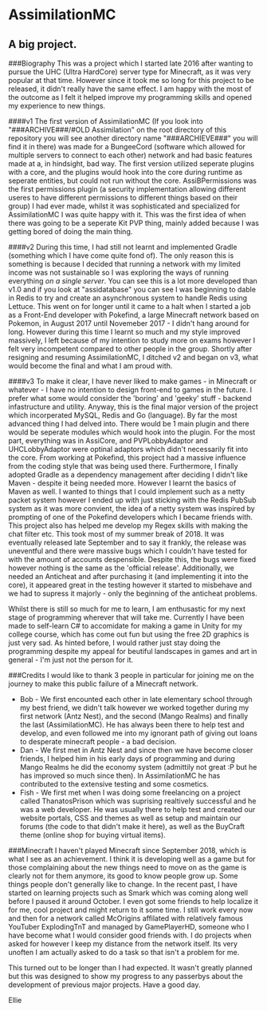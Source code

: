# AssimilationMC
## A big project.

###Biography
This was a project which I started late 2016 after wanting to pursue the UHC (Ultra HardCore) server type for Minecraft, as it was very popular at that time. However since it took me so long for this project to be released, it didn't really have the same effect. I am happy with the most of the outcome as I felt it helped improve my programming skills and opened my experience to new things.

####v1
The first version of AssimilationMC (If you look into "###ARCHIVE###/#OLD Assimilation" on the root directory of this repository you will see another directory name "###ARCHIEVE###" you will find it in there) was made for a BungeeCord (software which allowed for multiple servers to connect to each other) network and had basic features made at a, in hindsight, bad way. The first version utilized seperate plugins with a core, and the plugins would hook into the core during runtime as seperate entities, but could not run without the core. AssiBPermissions was the first permissions plugin (a security implementation allowing different useres to have different permissions to different things based on their group) I had ever made, whilst it was sophisticated and specialized for AssimilationMC I was quite happy with it. This was the first idea of when there was going to be a seperate Kit PVP thing, mainly added because I was getting bored of doing the main thing.

####v2
During this time, I had still not learnt and implemented Gradle (something which I have come quite fond of). The only reason this is something is because I decided that running a network with my limited income was not sustainable so I was exploring the ways of running everything *on a single server*. You can see this is a lot more developed than v1.0 and if you look at "assidatabase" you can see I was beginning to dable in Redis to try and create an asynchronous system to handle Redis using Lettuce. This went on for longer until it came to a halt when I started a job as a Front-End developer with Pokefind, a large Minecraft network based on Pokemon, in August 2017 until Novemeber 2017 - I didn't hang around for long. However during this time I learnt so much and my style improved massively, I left because of my intention to study more on exams however I felt very incompetent compared to other people in the group. Shortly after resigning and resuming AssimilationMC, I ditched v2 and began on v3, what would become the final and what I am proud with.

####v3
To make it clear, I have never liked to make games - in Minecraft or whatever - I have no intention to design front-end to games in the future. I prefer what some would consider the 'boring' and 'geeky' stuff - backend infastructure and utility. Anyway, this is the final major version of the project which incorperated MySQL, Redis and Go (language). By far the most advanced thing I had delved into. There would be 1 main plugin and there would be seperate modules which would hook into the plugin. For the most part, everything was in AssiCore, and PVPLobbyAdaptor and UHCLobbyAdaptor were optinal adaptors which didn't necessarily fit into the core. From working at Pokefind, this project had a massive influence from the coding style that was being used there. Furthermore, I finally adopted Gradle as a dependency management after deciding I didn't like Maven - despite it being needed more. However I learnt the basics of Maven as well.
I wanted to things that I could implement such as a netty packet system however I ended up with just sticking with the Redis PubSub system as it was more convient, the idea of a netty system was inspired by prompting of one of the Pokefind developers which I became friends with. This project also has helped me develop my Regex skills with making the chat filter etc. This took most of my summer break of 2018. It was eventually released late September and to say it frankly, the release was uneventful and there were massive bugs which I couldn't have tested for with the amount of accounts despensible. Despite this, the bugs were fixed however nothing is the same as the 'official release'. Additionally, we needed an Anticheat and after purchasing it (and implementing it into the core), it appeared great in the testing however it started to misbehave and we had to supress it majorly - only the beginning of the anticheat problems.

Whilst there is still so much for me to learn, I am enthusastic for my next stage of programming wherever that will take me. Currently I have been made to self-learn C# to accomidate for making a game in Unity for my college course, which has come out fun but using the free 2D graphics is just very sad. As hinted before, I would rather just stay doing the programming despite my appeal for beutiful landscapes in games and art in general - I'm just not the person for it.

###Credits
I would like to thank 3 people in particular for joining me on the journey to make this public failure of a Minecraft network.
* Bob - We first encounted each other in late elementary school through my best friend, we didn't talk however we worked together during my first network (Antz Nest), and the second (Mango Realms) and finally the last (AssimilationMC). He has always been there to help test and develop, and even followed me into my ignorant path of giving out loans to desperate minecraft people - a bad decision.
* Dan - We first met in Antz Nest and since then we have become closer friends, I helped him in his early days of programming and during Mango Realms he did the economy system (admittily not great :P but he has improved so much since then). In AssimilationMC he has contributed to the extensive testing and some cosmetics. 
* Fish - We first met when I was doing some freelancing on a project called ThanatosPrison which was suprising realtively successful and he was a web developer. He was usually there to help test and created our website portals, CSS and themes as well as setup and maintain our forums (the code to that didn't make it here), as well as the BuyCraft theme (online shop for buying virtual items).

###Minecraft
I haven't played Minecraft since September 2018, which is what I see as an achievement. I think it is developing well as a game but for those complaining about the new things need to move on as the game is clearly not for them anymore, its good to know people grow up. Some things people don't generally like to change. In the recent past, I have started on learning projects such as Smark which was coming along well before I paused it around October. I even got some friends to help localize it for me, cool project and might return to it some time. I still work every now and then for a network called McOrigins affilated with  relatively famous YouTuber ExplodingTnT and managed by GamePlayerHD, someone who I have become what I would consider good friends with. I do projects when asked for however I keep my distance from the network itself. Its very unoften I am actually asked to do a task so that isn't a problem for me.

This turned out to be longer than I had expected. It wasn't greatly planned but this was designed to show my progress to any passerbys about the development of previous major projects. Have a good day.

Ellie






